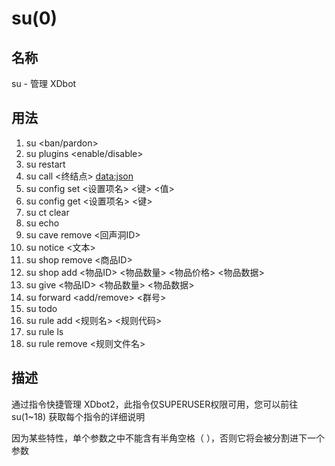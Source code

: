 # su(0)

## 名称

su - 管理 XDbot 

## 用法

1. su <ban/pardon> <QQ>
2. su plugins <enable/disable> <plguin> 
3. su restart
4. su call <终结点> <data:json>
5. su config set <设置项名> <键> <值>
6. su config get <设置项名> <键>
7. su ct clear
8. su echo <text>
9. su cave remove <回声洞ID>
10. su notice <文本>
11. su shop remove <商品ID>
12. su shop add <物品ID> <物品数量> <物品价格> <物品数据>
13. su give <QQ> <物品ID> <物品数量> <物品数据>
14. su forward <add/remove> <群号>
15. su todo
16. su rule add <规则名>
<规则代码>
17. su rule ls
18. su rule remove <规则文件名>

## 描述

通过指令快捷管理 XDbot2，此指令仅SUPERUSER权限可用，您可以前往 su(1~18) 获取每个指令的详细说明

因为某些特性，单个参数之中不能含有半角空格（ ），否则它将会被分割进下一个参数

